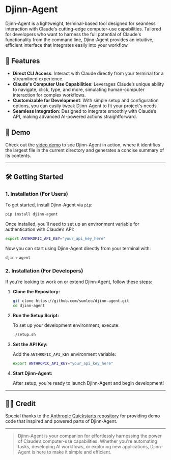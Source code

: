 # Djinn-Agent

Djinn-Agent is a lightweight, terminal-based tool designed for seamless interaction with Claude's cutting-edge computer-use capabilities. Tailored for developers who want to harness the full potential of Claude's functionality from the command line, Djinn-Agent provides an intuitive, efficient interface that integrates easily into your workflow.

## 🚀 Features

- **Direct CLI Access**: Interact with Claude directly from your terminal for a streamlined experience.
- **Claude's Computer Use Capabilities**: Leverages Claude’s unique ability to navigate, click, type, and more, simulating human-computer interaction for complex workflows.
- **Customizable for Development**: With simple setup and configuration options, you can easily tweak Djinn-Agent to fit your project's needs.
- **Seamless Integration**: Designed to integrate smoothly with Claude’s API, making advanced AI-powered actions straightforward.

## 🎥 Demo

Check out the [video demo](https://youtu.be/Yg10Ar-xkrc) to see Djinn-Agent in action, where it identifies the largest file in the current directory and generates a concise summary of its contents.

---

## 🛠️ Getting Started

### 1. Installation (For Users)

To get started, install Djinn-Agent via `pip`:

```bash
pip install djinn-agent
```

Once installed, you’ll need to set up an environment variable for authentication with Claude’s API:

```bash
export ANTHROPIC_API_KEY="your_api_key_here"
```

Now you can start using Djinn-Agent directly from your terminal with:

```bash
djinn-agent
```

### 2. Installation (For Developers)

If you’re looking to work on or extend Djinn-Agent, follow these steps:

1. **Clone the Repository:**

   ```bash
   git clone https://github.com/sumleo/djinn-agent.git
   cd djinn-agent
   ```

2. **Run the Setup Script:**

   To set up your development environment, execute:

   ```bash
   ./setup.sh
   ```

3. **Set the API Key:**

   Add the `ANTHROPIC_API_KEY` environment variable:

   ```bash
   export ANTHROPIC_API_KEY="your_api_key_here"
   ```

4. **Start Djinn-Agent:**

   After setup, you’re ready to launch Djinn-Agent and begin development!

---

## 🧑‍💻 Credit

Special thanks to the [Anthropic Quickstarts repository](https://github.com/anthropics/anthropic-quickstarts/tree/main/computer-use-demo) for providing demo code that inspired and powered parts of Djinn-Agent.

---

> Djinn-Agent is your companion for effortlessly harnessing the power of Claude’s computer-use capabilities. Whether you're automating tasks, developing AI workflows, or exploring new applications, Djinn-Agent is here to make it simple and efficient.
